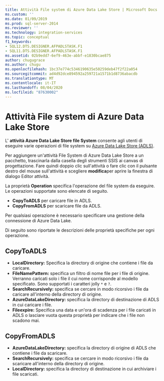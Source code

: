 ```yaml
---
title: Attività File system di Azure Data Lake Store | Microsoft Docs
ms.custom: ''
ms.date: 01/09/2019
ms.prod: sql-server-2014
ms.reviewer: ''
ms.technology: integration-services
ms.topic: conceptual
f1_keywords:
- SQL12.DTS.DESIGNER.AFPADLSTASK.F1
- SQL11.DTS.DESIGNER.AFPADLSTASK.F1
ms.assetid: 02b9edd7-6ef9-463e-abbf-e1830bcae875
author: chugugrace
ms.author: chugu
ms.openlocfilehash: 1bc37e774c5346190635e50259deb47f2f22a054
ms.sourcegitcommit: ad4d92dce894592a259721a1571b1d8736abacdb
ms.translationtype: MT
ms.contentlocale: it-IT
ms.lasthandoff: 08/04/2020
ms.locfileid: "87630002"
---
```

# <a name="azure-data-lake-store-file-system-task"></a>Attività File system di Azure Data Lake Store

L' **attività Azure Data Lake Store file System** consente agli utenti di eseguire varie operazioni di file system su [Azure Data Lake Store (ADLS)](https://azure.microsoft.com/services/data-lake-store/).

Per aggiungere un'attività File System di Azure Data Lake Store a un pacchetto, trascinarla dalla casella degli strumenti SSIS ai canvas di progettazione. Fare quindi doppio clic sull'attività o fare clic con il pulsante destro del mouse sull'attività e scegliere **modifica**per aprire la finestra di dialogo Editor attività.

La proprietà **Operation** specifica l'operazione del file system da eseguire. Le operazioni supportate sono elencate di seguito.

* **CopyToADLS** per caricare file in ADLS.
* **CopyFromADLS** per scaricare file da ADLS.

Per qualsiasi operazione è necessario specificare una gestione della connessione di Azure Data Lake.

Di seguito sono riportate le descrizioni delle proprietà specifiche per ogni operazione.

## <a name="copytoadls"></a>CopyToADLS

* **LocalDirectory:** Specifica la directory di origine che contiene i file da caricare.
* **FileNamePattern:** specifica un filtro di nome file per i file di origine. Verranno caricati solo i file il cui nome corrisponde al modello specificato. Sono supportati i caratteri jolly `*` e `?`.
* **SearchRecursively:** specifica se cercare in modo ricorsivo i file da caricare all'interno della directory di origine.
* **AzureDataLakeDirectory:** specifica la directory di destinazione di ADLS in cui caricare i file.
* **Fileexpire:** Specifica una data e un'ora di scadenza per i file caricati in ADLS o lasciare vuota questa proprietà per indicare che i file non scadono mai.

## <a name="copyfromadls"></a>CopyFromADLS

* **AzureDataLakeDirectory:** specifica la directory di origine di ADLS che contiene i file da scaricare.
* **SearchRecursively:** specifica se cercare in modo ricorsivo i file da scaricare all'interno della directory di origine.
* **LocalDirectory:** specifica la directory di destinazione in cui archiviare i file scaricati.

